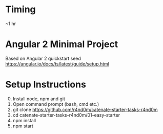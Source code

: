 # Timing

~1 hr

# Angular 2 Minimal Project

Based on Angular 2 quickstart seed https://angular.io/docs/ts/latest/guide/setup.html

# Setup Instructions

0. Install node, npm and git
1. Open command prompt (bash, cmd etc.)
1. git clone https://github.com/r4nd0m/catenate-starter-tasks-r4nd0m
2. cd catenate-starter-tasks-r4nd0m/01-easy-starter
3. npm install
4. npm start